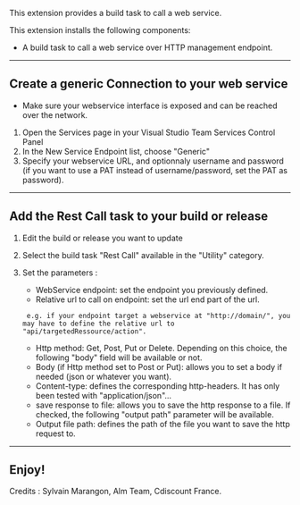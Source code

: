 This extension provides a build task to call a web service.

This extension installs the following components:
* A build task to call a web service over HTTP management endpoint.

___

## Create a generic Connection to your web service
* Make sure your webservice interface is exposed and can be reached over the network.

1. Open the Services page in your Visual Studio Team Services Control Panel
1. In the New Service Endpoint list, choose "Generic"
1. Specify your webservice URL, and optionnaly username and password (if you want to use a PAT instead of username/password, set the PAT as password).

___

## Add the Rest Call task to your build or release

1. Edit the build or release you want to update
1. Select the build task "Rest Call" available in the "Utility" category.
1. Set the parameters :
   * WebService endpoint: set the endpoint you previously defined.
   * Relative url to call on endpoint: set the url end part of the url.
   ~~~
    e.g. if your endpoint target a webservice at "http://domain/", you may have to define the relative url to "api/targetedRessource/action".
   ~~~

   * Http method: Get, Post, Put or Delete. Depending on this choice, the following "body" field will be available or not.
   * Body (if Http method set to Post or Put): allows you to set a body if needed (json or whatever you want).
   * Content-type: defines the corresponding http-headers. It has only been tested with "application/json"...
   * save response to file: allows you to save the http response to a file. If checked, the following "output path" parameter will be available.
   * Output file path: defines the path of the file you want to save the http request to.

___

## Enjoy!


Credits : Sylvain Marangon, Alm Team, Cdiscount France.